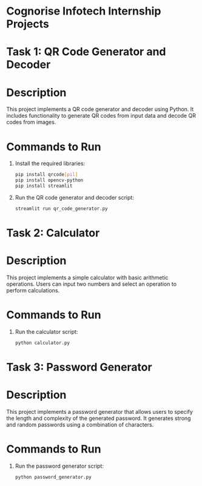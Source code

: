 # Cognorise Infotech Internship Projects

# Task 1: QR Code Generator and Decoder

# Description
This project implements a QR code generator and decoder using Python. It includes functionality to generate QR codes from input data and decode QR codes from images.

# Commands to Run
1. Install the required libraries:
   ```bash
   pip install qrcode[pil]
   pip install opencv-python
   pip install streamlit
   ```
2. Run the QR code generator and decoder script:
   ```bash
   streamlit run qr_code_generator.py
   ```

# Task 2: Calculator

# Description
This project implements a simple calculator with basic arithmetic operations. Users can input two numbers and select an operation to perform calculations.

# Commands to Run
1. Run the calculator script:
   ```bash
   python calculator.py
   ```

# Task 3: Password Generator

# Description
This project implements a password generator that allows users to specify the length and complexity of the generated password. It generates strong and random passwords using a combination of characters.

# Commands to Run
1. Run the password generator script:
   ```bash
   python password_generator.py
   ```
